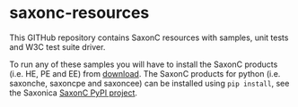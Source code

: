 # saxonc-resources
This GITHub repository contains SaxonC resources with samples, unit tests and W3C test suite driver.

To run any of these samples you will have to install the SaxonC products (i.e. HE, PE and EE) from [download](https://saxonica.com/download/c.xml). The SaxonC products for python (i.e. saxonche, saxoncpe and saxoncee) can be installed using `pip install`, see the Saxonica [SaxonC PyPI project](https://pypi.org/user/saxonica/).  
